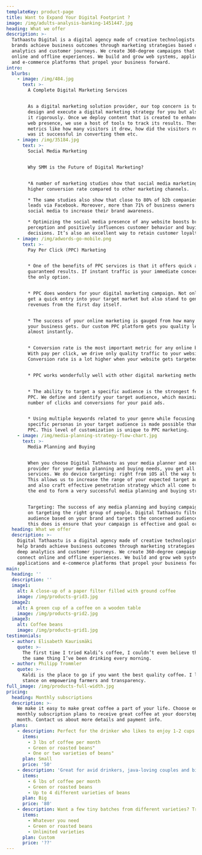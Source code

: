 ```yaml
---
templateKey: product-page
title: Want to Expand Your Digital Footprint ?
image: /img/adults-analysis-banking-1451447.jpg
heading: What we offer
description: >-
  Tathaastu Digital is a digital agency made of creative technologists. We help
  brands achieve business outcomes through marketing strategies based on deep
  analytics and customer journeys. We create 360-degree campaigns that connect
  online and offline experiences. We build and grow web systems, applications
  and e-commerce platforms that propel your business forward.
intro:
  blurbs:
    - image: /img/484.jpg
      text: >-
        A Complete Digital Marketing Services


        As a digital marketing solution provider, our top concern is to not only
        design and execute a digital marketing strategy for you but also monitor
        it rigorously. Once we deploy content that is created to enhance your
        web presence, we use a host of tools to track its results. These include
        metrics like how many visitors it drew, how did the visitors respond,
        was it successful in converting them etc.
    - image: /img/35184.jpg
      text: >-
        Social Media Marketing


        Why SMM is the Future of Digital Marketing?


        *A number of marketing studies show that social media marketing enjoys a
        higher conversion rate compared to other marketing channels.

        * The same studies also show that close to 80% of b2b companies generate
        leads via Facebook. Moreover, more than 71% of business owners rely on
        social media to increase their brand awareness.

        * Optimizing the social media presence of any website boosts brand
        perception and positively influences customer behavior and buying
        decisions. It’s also an excellent way to retain customer loyalty.
    - image: /img/adwords-go-mobile.png
      text: >-
        Pay Per Click (PPC) Marketing


        * One of the benefits of PPC services is that it offers quick and
        guaranteed results. If instant traffic is your immediate concern, PPC is
        the only option.


        * PPC does wonders for your digital marketing campaign. Not only do you
        get a quick entry into your target market but also stand to generate
        revenues from the first day itself.


        * The success of your online marketing is gauged from how many leads
        your business gets. Our custom PPC platform gets you quality leads
        almost instantly.


        * Conversion rate is the most important metric for any online business.
        With pay per click, we drive only quality traffic to your website.
        Conversion rate is a lot higher when your website gets targeted traffic.


        * PPC works wonderfully well with other digital marketing methods. 


        * The ability to target a specific audience is the strongest feature of
        PPC. We define and identify your target audience, which maximizes the
        number of clicks and conversions for your paid ads.


        * Using multiple keywords related to your genre while focusing on
        specific personas in your target audience is made possible thanks to
        PPC. This level of customization is unique to PPC marketing.
    - image: /img/media-planning-strategy-flow-chart.jpg
      text: >-
        Media Planning and Buying


        When you choose Digital Tathaastu as your media planner and service
        provider for your media planning and buying needs, you get all of our
        services. We do device targeting: right from iOS all the way to Android.
        This allows us to increase the range of your expected target audience
        and also craft effective penetration strategy which all come together in
        the end to form a very successful media planning and buying strategy.


        Targeting: The success of any media planning and buying campaign depends
        on targeting the right group of people. Digital Tathaastu filters
        audience based on your brand and targets the concerned audience. What
        this does is ensure that your campaign is effective and goal oriented.
  heading: What we offer
  description: >-
    Digital Tathaastu is a digital agency made of creative technologists. We
    help brands achieve business outcomes through marketing strategies based on
    deep analytics and customer journeys. We create 360-degree campaigns that
    connect online and offline experiences. We build and grow web systems,
    applications and e-commerce platforms that propel your business forward.
main:
  heading: ''
  description: ''
  image1:
    alt: A close-up of a paper filter filled with ground coffee
    image: /img/products-grid3.jpg
  image2:
    alt: A green cup of a coffee on a wooden table
    image: /img/products-grid2.jpg
  image3:
    alt: Coffee beans
    image: /img/products-grid1.jpg
testimonials:
  - author: Elisabeth Kaurismäki
    quote: >-
      The first time I tried Kaldi’s coffee, I couldn’t even believe that was
      the same thing I’ve been drinking every morning.
  - author: Philipp Trommler
    quote: >-
      Kaldi is the place to go if you want the best quality coffee. I love their
      stance on empowering farmers and transparency.
full_image: /img/products-full-width.jpg
pricing:
  heading: Monthly subscriptions
  description: >-
    We make it easy to make great coffee a part of your life. Choose one of our
    monthly subscription plans to receive great coffee at your doorstep each
    month. Contact us about more details and payment info.
  plans:
    - description: Perfect for the drinker who likes to enjoy 1-2 cups per day.
      items:
        - 3 lbs of coffee per month
        - Green or roasted beans"
        - One or two varieties of beans"
      plan: Small
      price: '50'
    - description: 'Great for avid drinkers, java-loving couples and bigger crowds'
      items:
        - 6 lbs of coffee per month
        - Green or roasted beans
        - Up to 4 different varieties of beans
      plan: Big
      price: '80'
    - description: Want a few tiny batches from different varieties? Try our custom plan
      items:
        - Whatever you need
        - Green or roasted beans
        - Unlimited varieties
      plan: Custom
      price: '??'
---
```


